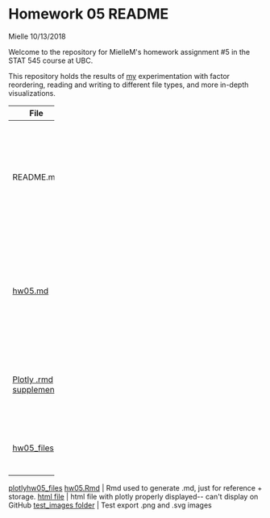 Homework 05 README
================
Mielle
10/13/2018

Welcome to the repository for MielleM's homework assignment \#5 in the STAT 545 course at UBC.

This repository holds the results of [my](https://github.com/MielleM) experimentation with factor reordering, reading and writing to different file types, and more in-depth visualizations.

<table style="width:18%;">
<colgroup>
<col width="8%" />
<col width="9%" />
</colgroup>
<thead>
<tr class="header">
<th>File</th>
<th>About</th>
</tr>
</thead>
<tbody>
<tr class="odd">
<td>README.md</td>
<td>Introduction and orientation to contents of MielleM hw05 repo (you're here right now, so I'm not going to link it)</td>
</tr>
<tr class="even">
<td><a href="https://github.com/STAT545-UBC-students/hw05-MielleM/blob/master/hw05.md">hw05.md</a></td>
<td>The good stuff! Markdown file with hw05 assignment. Missing correctly displayed plotly graphs.</td>
</tr>
<tr class="odd">
<td><a href="https://github.com/STAT545-UBC-students/hw05-MielleM/blob/master/plotlyhw05.Rmd">Plotly .rmd supplement</a></td>
<td>self-containing .Rmd code containing plotly interactive graphs</td>
</tr>
<tr class="even">
<td><a href="https://github.com/STAT545-UBC-students/hw05-MielleM/tree/master/hw05_files/figure-markdown_github">hw05_files</a></td>
<td>contains graph images to display in .md file</td>
</tr>
</tbody>
</table>

[plotlyhw05\_files](https://github.com/STAT545-UBC-students/hw05-MielleM/tree/master/plotlyhw05_files) [hw05.Rmd](https://github.com/STAT545-UBC-students/hw05-MielleM/blob/master/hw05.Rmd) | Rmd used to generate .md, just for reference + storage. [html file](https://github.com/STAT545-UBC-students/hw05-MielleM/blob/master/hw05.html) | html file with plotly properly displayed-- can't display on GitHub [test\_images folder](https://github.com/STAT545-UBC-students/hw05-MielleM/tree/master/test_images) | Test export .png and .svg images
